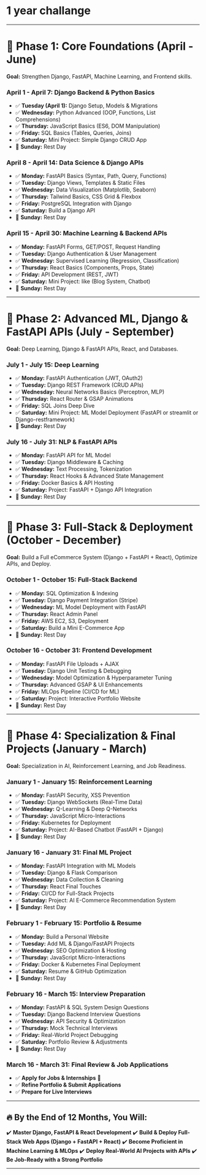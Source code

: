 # 1 year challange
---

# **📌 Phase 1: Core Foundations (April - June)**

**Goal:** Strengthen Django, FastAPI, Machine Learning, and Frontend skills.

### **April 1 - April 7: Django Backend & Python Basics**

* ✅ **Tuesday (April 1):** Django Setup, Models & Migrations
* ✅ **Wednesday:** Python Advanced (OOP, Functions, List Comprehensions)
* ✅ **Thursday:** JavaScript Basics (ES6, DOM Manipulation)
* ✅ **Friday:** SQL Basics (Tables, Queries, Joins)
* ✅ **Saturday:** Mini Project: Simple Django CRUD App
* 🚀 **Sunday:** Rest Day

### **April 8 - April 14: Data Science & Django APIs**

* ✅ **Monday:** FastAPI Basics (Syntax, Path, Query, Functions)
* ✅ **Tuesday:** Django Views, Templates & Static Files
* ✅ **Wednesday:** Data Visualization (Matplotlib, Seaborn)
* ✅ **Thursday:** Tailwind Basics, CSS Grid & Flexbox
* ✅ **Friday:** PostgreSQL Integration with Django
* ✅ **Saturday:** Build a Django API
* 🚀 **Sunday:** Rest Day

### **April 15 - April 30: Machine Learning & Backend APIs**

* ✅ **Monday:** FastAPI Forms, GET/POST, Request Handling
* ✅ **Tuesday:** Django Authentication & User Management
* ✅ **Wednesday:** Supervised Learning (Regression, Classification)
* ✅ **Thursday:** React Basics (Components, Props, State)
* ✅ **Friday:** API Development (REST, JWT)
* ✅ **Saturday:** Mini Project: like (Blog System, Chatbot)
* 🚀 **Sunday:** Rest Day

---

# **📌 Phase 2: Advanced ML, Django & FastAPI APIs (July - September)**

**Goal:** Deep Learning, Django & FastAPI APIs, React, and Databases.

### **July 1 - July 15: Deep Learning**

* ✅ **Monday:** FastAPI Authentication (JWT, OAuth2)
* ✅ **Tuesday:** Django REST Framework (CRUD APIs)
* ✅ **Wednesday:** Neural Networks Basics (Perceptron, MLP)
* ✅ **Thursday:** React Router & GSAP Animations
* ✅ **Friday:** SQL Joins Deep Dive
* ✅ **Saturday:** Mini Project: ML Model Deployment (FastAPI or streamlit or Django-restframework)
* 🚀 **Sunday:** Rest Day

### **July 16 - July 31: NLP & FastAPI APIs**

* ✅ **Monday:** FastAPI API for ML Model
* ✅ **Tuesday:** Django Middleware & Caching
* ✅ **Wednesday:** Text Processing, Tokenization
* ✅ **Thursday:** React Hooks & Advanced State Management
* ✅ **Friday:** Docker Basics & API Hosting
* ✅ **Saturday:** Project: FastAPI + Django API Integration
* 🚀 **Sunday:** Rest Day

---

# **📌 Phase 3: Full-Stack & Deployment (October - December)**

**Goal:** Build a Full eCommerce System (Django + FastAPI + React), Optimize APIs, and Deploy.

### **October 1 - October 15: Full-Stack Backend**

* ✅ **Monday:** SQL Optimization & Indexing
* ✅ **Tuesday:** Django Payment Integration (Stripe)
* ✅ **Wednesday:** ML Model Deployment with FastAPI
* ✅ **Thursday:** React Admin Panel
* ✅ **Friday:** AWS EC2, S3, Deployment
* ✅ **Saturday:** Build a Mini E-Commerce App
* 🚀 **Sunday:** Rest Day

### **October 16 - October 31: Frontend Development**

* ✅ **Monday:** FastAPI File Uploads + AJAX
* ✅ **Tuesday:** Django Unit Testing & Debugging
* ✅ **Wednesday:** Model Optimization & Hyperparameter Tuning
* ✅ **Thursday:** Advanced GSAP & UI Enhancements
* ✅ **Friday:** MLOps Pipeline (CI/CD for ML)
* ✅ **Saturday:** Project: Interactive Portfolio Website
* 🚀 **Sunday:** Rest Day

---

# **📌 Phase 4: Specialization & Final Projects (January - March)**

**Goal:** Specialization in AI, Reinforcement Learning, and Job Readiness.

### **January 1 - January 15: Reinforcement Learning**

* ✅ **Monday:** FastAPI Security, XSS Prevention
* ✅ **Tuesday:** Django WebSockets (Real-Time Data)
* ✅ **Wednesday:** Q-Learning & Deep Q-Networks
* ✅ **Thursday:** JavaScript Micro-Interactions
* ✅ **Friday:** Kubernetes for Deployment
* ✅ **Saturday:** Project: AI-Based Chatbot (FastAPI + Django)
* 🚀 **Sunday:** Rest Day

### **January 16 - January 31: Final ML Project**

* ✅ **Monday:** FastAPI Integration with ML Models
* ✅ **Tuesday:** Django & Flask Comparison
* ✅ **Wednesday:** Data Collection & Cleaning
* ✅ **Thursday:** React Final Touches
* ✅ **Friday:** CI/CD for Full-Stack Projects
* ✅ **Saturday:** Project: AI E-Commerce Recommendation System
* 🚀 **Sunday:** Rest Day

### **February 1 - February 15: Portfolio & Resume**

* ✅ **Monday:** Build a Personal Website
* ✅ **Tuesday:** Add ML & Django/FastAPI Projects
* ✅ **Wednesday:** SEO Optimization & Hosting
* ✅ **Thursday:** JavaScript Micro-Interactions
* ✅ **Friday:** Docker & Kubernetes Final Deployment
* ✅ **Saturday:** Resume & GitHub Optimization
* 🚀 **Sunday:** Rest Day

### **February 16 - March 15: Interview Preparation**

* ✅ **Monday:** FastAPI & SQL System Design Questions
* ✅ **Tuesday:** Django Backend Interview Questions
* ✅ **Wednesday:** API Security & Optimization
* ✅ **Thursday:** Mock Technical Interviews
* ✅ **Friday:** Real-World Project Debugging
* ✅ **Saturday:** Portfolio Review & Adjustments
* 🚀 **Sunday:** Rest Day

### **March 16 - March 31: Final Review & Job Applications**

* ✅ **Apply for Jobs & Internships** 🚀
* ✅ **Refine Portfolio & Submit Applications**
* ✅ **Prepare for Live Interviews**

---

## **🔥 By the End of 12 Months, You Will:**

✔️ **Master Django, FastAPI & React Development**
✔️ **Build & Deploy Full-Stack Web Apps (Django + FastAPI + React)**
✔️ **Become Proficient in Machine Learning & MLOps**
✔️ **Deploy Real-World AI Projects with APIs**
✔️ **Be Job-Ready with a Strong Portfolio**

---

